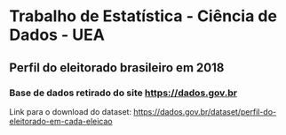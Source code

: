 # Trabalho de Estatística - Ciência de Dados - UEA

## Perfil do eleitorado brasileiro em 2018

### Base de dados retirado do site https://dados.gov.br

Link para o download do dataset: https://dados.gov.br/dataset/perfil-do-eleitorado-em-cada-eleicao  
